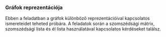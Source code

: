### Gráfok reprezentációja

Ebben a feladatban a gráfok különböző reprezentációival kapcsolatos ismereteidet teheted próbára. A feladatok során a szomszédsági mátrix, szomszédsági lista és él lista használatával kapcsolatos kérdéseket találsz.

